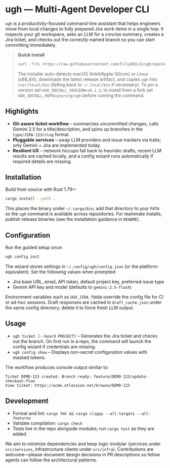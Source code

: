 # ugh — Multi-Agent Developer CLI

`ugh` is a productivity-focused command-line assistant that helps engineers move from local changes to fully prepared Jira work items in a single hop. It inspects your git workspace, asks an LLM for a concise summary, creates a Jira ticket, and checks out the correctly-named branch so you can start committing immediately.

> **Quick install**
>
> ```bash
> curl -fsSL https://raw.githubusercontent.com/FilipKDick/ugh/master/install.sh | bash
> ```
>
> The installer auto-detects macOS (Intel/Apple Silicon) or Linux (x86_64), downloads the latest release artifact, and copies `ugh` into `/usr/local/bin` (falling back to `~/.local/bin` if necessary). To pin a version set `UGH_INSTALL_VERSION=v0.1.2`; to install from a fork set `UGH_INSTALL_REPO=yourorg/ugh` before running the command.

## Highlights
- **Git-aware ticket workflow** – summarizes uncommitted changes, calls Gemini 2.5 for a title/description, and spins up branches in the `type/JIRA-123/slug` format.
- **Pluggable services** – swap LLM providers and issue trackers via traits; only Gemini + Jira are implemented today.
- **Resilient UX** – network hiccups fall back to heuristic drafts, recent LLM results are cached locally, and a config wizard runs automatically if required details are missing.

## Installation
Build from source with Rust 1.79+:

```bash
cargo install --path .
```

This places the binary under `~/.cargo/bin`; add that directory to your `PATH` so the `ugh` command is available across repositories. For teammate installs, publish release binaries (see the installation guidance in `README`).

## Configuration
Run the guided setup once:

```bash
ugh config init
```

The wizard stores settings in `~/.config/ugh/config.json` (or the platform-equivalent). Set the following values when prompted:

- Jira base URL, email, API token, default project key, preferred issue type
- Gemini API key and model (defaults to `gemini-2.5-flash`)

Environment variables such as `UGH_JIRA_TOKEN` override the config file for CI or ad-hoc sessions. Draft responses are cached in `draft_cache.json` under the same config directory; delete it to force fresh LLM output.

## Usage
- `ugh ticket [--board PROJECT]` – Generates the Jira ticket and checks out the branch. On first run in a repo, the command will launch the config wizard if credentials are missing.
- `ugh config show` – Displays non-secret configuration values with masked tokens.

The workflow produces console output similar to:

```
Ticket DEMO-123 created. Branch ready: feature/DEMO-123/update-checkout-flow
View ticket: https://acme.atlassian.net/browse/DEMO-123
```

## Development
- Format and lint: `cargo fmt && cargo clippy --all-targets --all-features`
- Validate compilation: `cargo check`
- Tests live in the repo alongside modules; run `cargo test` as they are added.

We aim to minimize dependencies and keep logic modular (services under `src/services`, infrastructure clients under `src/infra`). Contributions are welcome—please document design decisions in PR descriptions so fellow agents can follow the architectural patterns.
